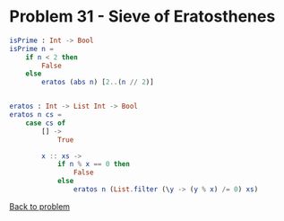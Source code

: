 # Problem 31 - Sieve of Eratosthenes

```elm
isPrime : Int -> Bool
isPrime n =
    if n < 2 then
        False
    else
        eratos (abs n) [2..(n // 2)]


eratos : Int -> List Int -> Bool
eratos n cs =
    case cs of
        [] ->
            True

        x :: xs ->
            if n % x == 0 then
                False
            else
                eratos n (List.filter (\y -> (y % x) /= 0) xs)
```

[Back to problem](../p/p31.md)